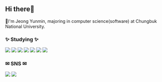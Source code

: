 <h2 align="left"> Hi there👋 </h3>
<p align="leftr"> 🌱I'm Jeong Yunmin, majoring in computer science(software) at Chungbuk National University. </p>
<h3 align="left"> ✨ Studying ✨</h3>
<div align="left">
    <img src="https://img.shields.io/badge/React-61DAFB?style=flat&logo=react&logoColor=black">
    <img src="https://img.shields.io/badge/Node.js-5FA04E?style=flat&logo=nodedotjs&logoColor=white">
    <img src="https://img.shields.io/badge/Next.js-000000?style=flat&logo=nextdotjs&logoColor=white">
    <img src="https://img.shields.io/badge/Express.js-333333?style=flat&logo=express&logoColor=white">
    <img src="https://img.shields.io/badge/Java-007396?style=flat&logo=Java&logoColor=white">
    <img src="https://img.shields.io/badge/JavaScript-F7DF1E?style=flat&logo=JavaScript&logoColor=white">
    <img src="https://img.shields.io/badge/TypeScript-3178C6?style=flat&logo=typescript&logoColor=white">
</div>
<h3 align="left"> ️✉ SNS ✉ </h3>
<div align="left">
    <a href="wda021212@gmail.com" target="_blank"><img src="https://img.shields.io/badge/wda021212@gmail.com-EA4335?style=flat&logo=Gmail&logoColor=white"/></a>
    <a href="https://velog.io/@wda021212" target="_blank"><img src="https://img.shields.io/badge/Velog-20C997?style=flat&logo=Velog&logoColor=white"/></a>
</div>
